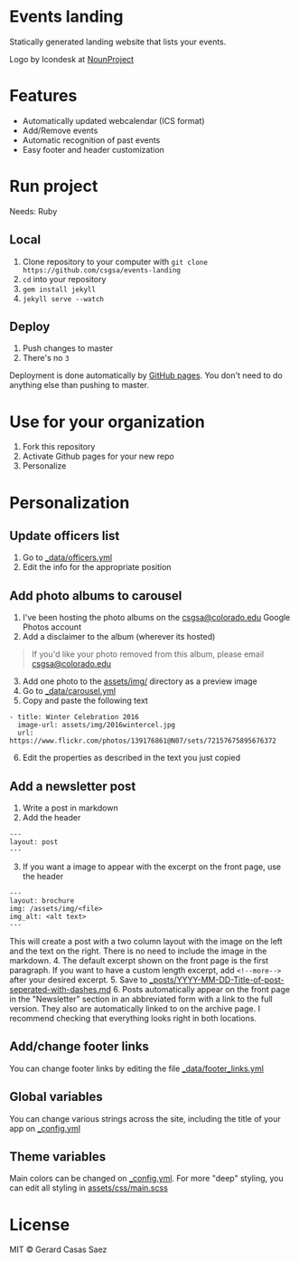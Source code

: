 
# Events landing

Statically generated landing website that lists your events.

Logo by Icondesk at [NounProject](https://thenounproject.com/search/?q=chip&i=1260497#)

# Features

- Automatically updated webcalendar (ICS format) 
- Add/Remove events
- Automatic recognition of past events
- Easy footer and header customization


# Run project

Needs: Ruby

## Local 

1. Clone repository to your computer with `git clone https://github.com/csgsa/events-landing`
2. `cd` into your repository
3. `gem install jekyll`
4. `jekyll serve --watch`

## Deploy

1. Push changes to master
2. There's no `3`

Deployment is done automatically by [GitHub pages](https://pages.github.com/). You don't need to do anything else than pushing to master.

# Use for your organization

1. Fork this repository
2. Activate Github pages for your new repo
3. Personalize

# Personalization

## Update officers list

1. Go to [_data/officers.yml](_data/officers.yml)
2. Edit the info for the appropriate position

## Add photo albums to carousel

1. I've been hosting the photo albums on the csgsa@colorado.edu Google Photos account
2. Add a disclaimer to the album (wherever its hosted)
> If you'd like your photo removed from this album, please email csgsa@colorado.edu
3. Add one photo to the [assets/img/](assets/img/) directory as a preview image
4. Go to [_data/carousel.yml](_data/carousel.yml)
5. Copy and paste the following text
```
- title: Winter Celebration 2016
  image-url: assets/img/2016wintercel.jpg
  url: https://www.flickr.com/photos/139176861@N07/sets/72157675895676372

```
6. Edit the properties as described in the text you just copied

## Add a newsletter post
1. Write a post in markdown
2. Add the header 
```
---
layout: post
---
```
3. If you want a image to appear with the excerpt on the front page, use the header
```
---
layout: brochure
img: /assets/img/<file>
img_alt: <alt text>
---
```
This will create a post with a two column layout with the image on the left and the text on the right. There is no need to include the image in the markdown. 
4. The default excerpt shown on the front page is the first paragraph. If you want to have a custom length excerpt, add `<!--more-->` after your desired excerpt. 
5. Save to [_posts/YYYY-MM-DD-Title-of-post-seperated-with-dashes.md](_posts/)
6. Posts automatically appear on the front page in the "Newsletter" section in an abbreviated form with a link to the full version. They also are automatically linked to on the archive page. I recommend checking that everything looks right in both locations. 

## Add/change footer links

You can change footer links by editing the file  [_data/footer_links.yml](_data/footer_links.yml)

## Global variables

You can change various strings across the site, including the title of your app on [_config.yml](_config.yml)

## Theme variables

Main colors can be changed on [_config.yml](_config.yml). For more "deep" styling, you can edit all styling in [assets/css/main.scss](assets/css/main.scss)



# License


MIT © Gerard Casas Saez
